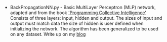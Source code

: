 * BackPropagationNN.py - Basic MultiLayer Perceptron (MLP) network, adapted and from the book ['Programming Collective Intelligence'](http://shop.oreilly.com/product/9780596529321.do) Consists of three layers: input, hidden and output. The sizes of input and output must match data the size of hidden is user defined when initializing the network. The algorithm has been generalized to be used on any dataset. Write up on my [blog](http://databoys.github.io/Feedforward/)